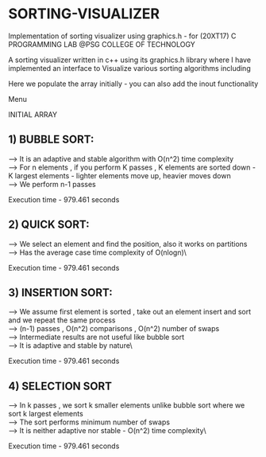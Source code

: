 # SORTING-VISUALIZER

Implementation of sorting visualizer using graphics.h - for (20XT17) C PROGRAMMING LAB @PSG COLLEGE OF TECHNOLOGY

A sorting visualizer written in c++ using its graphics.h library where I have implemented an interface to
Visualize various sorting algorithms including

Here we populate the array initially - you can also add the inout functionality

Menu

INITIAL ARRAY

## 1) BUBBLE SORT:

--> It is an adaptive and stable algorithm with O(n^2) time complexity\
--> For n elements , if you perform K passes , K elements are sorted down - K largest elements - lighter elements move up, heavier moves down\
--> We perform n-1 passes

Execution time - 979.461 seconds

## 2) QUICK SORT:

--> We select an element and find the position, also it works on partitions\
--> Has the average case time complexity of O(nlogn)\

Execution time - 979.461 seconds

## 3) INSERTION SORT:

--> We assume first element is sorted , take out an element insert and sort and we repeat the same process\
--> (n-1) passes , O(n^2) comparisons , O(n^2) number of swaps\
--> Intermediate results are not useful like bubble sort \
--> It is adaptive and stable by nature\

Execution time - 979.461 seconds

## 4) SELECTION SORT

--> In k passes , we sort k smaller elements unlike bubble sort where we sort k largest elements\
--> The sort performs minimum number of swaps\
--> It is neither adaptive nor stable - O(n^2) time complexity\

Execution time - 979.461 seconds


